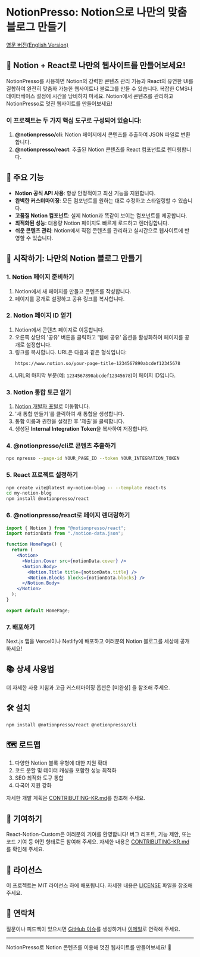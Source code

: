 # NotionPresso: Notion으로 나만의 맞춤 블로그 만들기

[영문 버전(English Version)](./README.md)

## 🚀 Notion + React로 나만의 웹사이트를 만들어보세요!

NotionPresso를 사용하면 Notion의 강력한 콘텐츠 관리 기능과 React의 유연한 UI를 결합하여 완전히 맞춤화 가능한 웹사이트나 블로그를 만들 수 있습니다. 복잡한 CMS나 데이터베이스 설정에 시간을 낭비하지 마세요. Notion에서 콘텐츠를 관리하고 NotionPresso로 멋진 웹사이트를 만들어보세요!

### 이 프로젝트는 두 가지 핵심 도구로 구성되어 있습니다:

1. **@notionpresso/cli**: Notion 페이지에서 콘텐츠를 추출하여 JSON 파일로 변환합니다.
2. **@notionpresso/react**: 추출된 Notion 콘텐츠를 React 컴포넌트로 렌더링합니다.

## 🌟 주요 기능

- **Notion 공식 API 사용**: 항상 안정적이고 최신 기능을 지원합니다.
- **완벽한 커스터마이징**: 모든 컴포넌트를 원하는 대로 수정하고 스타일링할 수 있습니다.
- **고품질 Notion 컴포넌트**: 실제 Notion과 똑같이 보이는 컴포넌트를 제공합니다.
- **최적화된 성능**: 대용량 Notion 페이지도 빠르게 로드하고 렌더링합니다.
- **쉬운 콘텐츠 관리**: Notion에서 직접 콘텐츠를 관리하고 실시간으로 웹사이트에 반영할 수 있습니다.

## 🚀 시작하기: 나만의 Notion 블로그 만들기

### 1. Notion 페이지 준비하기

1. Notion에서 새 페이지를 만들고 콘텐츠를 작성합니다.
2. 페이지를 공개로 설정하고 공유 링크를 복사합니다.

### 2. Notion 페이지 ID 얻기

1. Notion에서 콘텐츠 페이지로 이동합니다.
2. 오른쪽 상단의 '공유' 버튼을 클릭하고 '웹에 공유' 옵션을 활성화하여 페이지를 공개로 설정합니다.
3. 링크를 복사합니다. URL은 다음과 같은 형식입니다:
   ```
   https://www.notion.so/your-page-title-1234567890abcdef12345678
   ```
4. URL의 마지막 부분(예: `1234567890abcdef12345678`)이 페이지 ID입니다.

### 3. Notion 통합 토큰 얻기

1. [Notion 개발자 포털](https://www.notion.so/my-integrations)로 이동합니다.
2. '새 통합 만들기'를 클릭하여 새 통합을 생성합니다.
3. 통합 이름과 권한을 설정한 후 '제출'을 클릭합니다.
4. 생성된 **Internal Integration Token**을 복사하여 저장합니다.

### 4. @notionpresso/cli로 콘텐츠 추출하기

```bash
npx npresso --page-id YOUR_PAGE_ID --token YOUR_INTEGRATION_TOKEN
```

### 5. React 프로젝트 설정하기

```bash
npm create vite@latest my-notion-blog -- --template react-ts
cd my-notion-blog
npm install @notionpresso/react
```

### 6. @notionpresso/react로 페이지 렌더링하기

```jsx
import { Notion } from "@notionpresso/react";
import notionData from "./notion-data.json";

function HomePage() {
  return (
    <Notion>
      <Notion.Cover src={notionData.cover} />
      <Notion.Body>
        <Notion.Title title={notionData.title} />
        <Notion.Blocks blocks={notionData.blocks} />
      </Notion.Body>
    </Notion>
  );
}

export default HomePage;
```

### 7. 배포하기

Next.js 앱을 Vercel이나 Netlify에 배포하고 여러분의 Notion 블로그를 세상에 공개하세요!

## 📚 상세 사용법

더 자세한 사용 지침과 고급 커스터마이징 옵션은 [미완성] 을 참조해 주세요.

## 🛠 설치

```bash
npm install @notionpresso/react @notionpresso/cli
```

## 🗺 로드맵

1. 다양한 Notion 블록 유형에 대한 지원 확대
2. 코드 분할 및 데이터 캐싱을 포함한 성능 최적화
3. SEO 최적화 도구 통합
4. 다국어 지원 강화

자세한 개발 계획은 [CONTRIBUTING-KR.md](./CONTRIBUTING-KR.md)를 참조해 주세요.

## 🤝 기여하기

React-Notion-Custom은 여러분의 기여를 환영합니다! 버그 리포트, 기능 제안, 또는 코드 기여 등 어떤 형태로든 참여해 주세요. 자세한 내용은 [CONTRIBUTING-KR.md](./CONTRIBUTING-KR.md)를 확인해 주세요.

## 📄 라이선스

이 프로젝트는 MIT 라이선스 하에 배포됩니다. 자세한 내용은 [LICENSE](./LICENSE) 파일을 참조해 주세요.

## 📮 연락처

질문이나 피드백이 있으시면 [GitHub 이슈](https://github.com/notionpresso/react/issues)를 생성하거나 [이메일](https://helper.notionpresso@gmail.com)로 연락해 주세요.

---

NotionPresso로 Notion 콘텐츠를 이용해 멋진 웹사이트를 만들어보세요! 🎉
